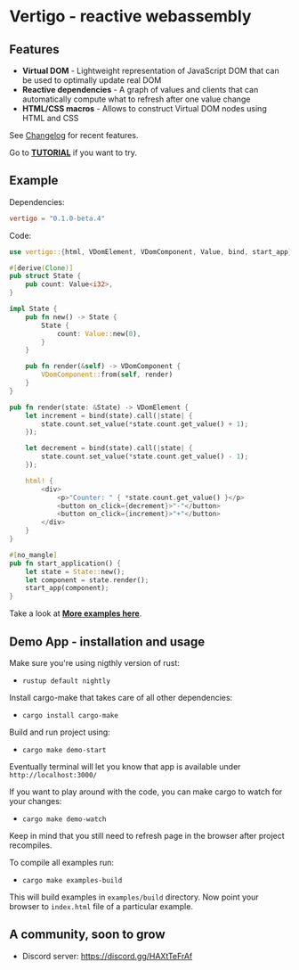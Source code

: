 Vertigo - reactive webassembly
===================

Features
--------------

* **Virtual DOM** - Lightweight representation of JavaScript DOM that can be used to optimally update real DOM
* **Reactive dependencies** - A graph of values and clients that can automatically compute what to refresh after one value change
* **HTML/CSS macros** - Allows to construct Virtual DOM nodes using HTML and CSS

See [Changelog](/CHANGES.md) for recent features.

Go to **[TUTORIAL](/tutorial.md)** if you want to try.

Example
--------------

Dependencies:

```toml
vertigo = "0.1.0-beta.4"
```

Code:

```rust
use vertigo::{html, VDomElement, VDomComponent, Value, bind, start_app};

#[derive(Clone)]
pub struct State {
    pub count: Value<i32>,
}

impl State {
    pub fn new() -> State {
        State {
            count: Value::new(0),
        }
    }

    pub fn render(&self) -> VDomComponent {
        VDomComponent::from(self, render)
    }
}

pub fn render(state: &State) -> VDomElement {
    let increment = bind(state).call(|state| {
        state.count.set_value(*state.count.get_value() + 1);
    });

    let decrement = bind(state).call(|state| {
        state.count.set_value(*state.count.get_value() - 1);
    });

    html! {
        <div>
            <p>"Counter: " { *state.count.get_value() }</p>
            <button on_click={decrement}>"-"</button>
            <button on_click={increment}>"+"</button>
        </div>
    }
}

#[no_mangle]
pub fn start_application() {
    let state = State::new();
    let component = state.render();
    start_app(component);
}
```

Take a look at **[More examples here](/examples)**.

Demo App - installation and usage
--------------

Make sure you're using nigthly version of rust:

* `rustup default nightly`

Install cargo-make that takes care of all other dependencies:

* `cargo install cargo-make`

Build and run project using:

* `cargo make demo-start`

Eventually terminal will let you know that app is available under `http://localhost:3000/`

If you want to play around with the code, you can make cargo to watch for your changes:

* `cargo make demo-watch`

Keep in mind that you still need to refresh page in the browser after project recompiles.

To compile all examples run:

* `cargo make examples-build`

This will build examples in `examples/build` directory. Now point your browser to `index.html` file of a particular example.

A community, soon to grow
--------------

* Discord server: <https://discord.gg/HAXtTeFrAf>
